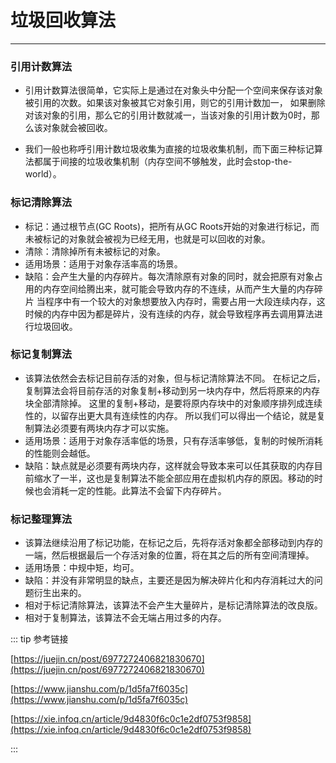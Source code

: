 # 垃圾回收算法
---

### 引用计数算法
* 引用计数算法很简单，它实际上是通过在对象头中分配一个空间来保存该对象被引用的次数。如果该对象被其它对象引用，则它的引用计数加一，
如果删除对该对象的引用，那么它的引用计数就减一，当该对象的引用计数为0时，那么该对象就会被回收。

* 我们一般也称呼引用计数垃圾收集为直接的垃圾收集机制，而下面三种标记算法都属于间接的垃圾收集机制（内存空间不够触发，此时会stop-the-world）。

### 标记清除算法
* 标记：通过根节点(GC Roots)，把所有从GC Roots开始的对象进行标记，而未被标记的对象就会被视为已经无用，也就是可以回收的对象。
* 清除：清除掉所有未被标记的对象。
* 适用场景：适用于对象存活率高的场景。
* 缺陷：会产生大量的内存碎片。每次清除原有对象的同时，就会把原有对象占用的内存空间给腾出来，就可能会导致内存的不连续，从而产生大量的内存碎片
当程序中有一个较大的对象想要放入内存时，需要占用一大段连续内存，这时候的内存中因为都是碎片，没有连续的内存，就会导致程序再去调用算法进行垃圾回收。

### 标记复制算法
* 该算法依然会去标记目前存活的对象，但与标记清除算法不同。
在标记之后，复制算法会将目前存活的对象复制+移动到另一块内存中，然后将原来的内存块全部清除掉。
这里的复制+移动，是要将原内存块中的对象顺序排列成连续性的，以留存出更大具有连续性的内存。
所以我们可以得出一个结论，就是复制算法必须要有两块内存才可以实施。
* 适用场景：适用于对象存活率低的场景，只有存活率够低，复制的时候所消耗的性能则会越低。
* 缺陷：缺点就是必须要有两块内存，这样就会导致本来可以任其获取的内存目前缩水了一半，这也是复制算法不能全部应用在虚拟机内存的原因。移动的时候也会消耗一定的性能。此算法不会留下内存碎片。

### 标记整理算法
* 该算法继续沿用了标记功能，在标记之后，先将存活对象都全部移动到内存的一端，然后根据最后一个存活对象的位置，将在其之后的所有空间清理掉。
* 适用场景：中规中矩，均可。
* 缺陷：并没有非常明显的缺点，主要还是因为解决碎片化和内存消耗过大的问题衍生出来的。
* 相对于标记清除算法，该算法不会产生大量碎片，是标记清除算法的改良版。
* 相对于复制算法，该算法不会无端占用过多的内存。

::: tip 参考链接

[https://juejin.cn/post/6977272406821830670](https://juejin.cn/post/6977272406821830670)

[https://www.jianshu.com/p/1d5fa7f6035c](https://www.jianshu.com/p/1d5fa7f6035c)

[https://xie.infoq.cn/article/9d4830f6c0c1e2df0753f9858](https://xie.infoq.cn/article/9d4830f6c0c1e2df0753f9858)

:::
